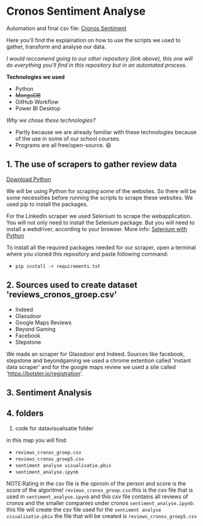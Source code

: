 # Cronos Sentiment Analyse

Automation and final csv file: [Cronos Sentiment](https://github.com/Rehtsecp/Cronos-Sentiment.git)

Here you'll find the explaination on how to use the scripts we used to gather, transform and analyse our data.

*I would reccomend going to our other repository (link above), this one will do everything you'll find in this repository but in an automated process.*

**Technologies we used**
- Python
- ~~MongoDB~~
- GitHub Workflow
- Power BI Desktop

*Why we chose these technologies?*
- Partly because we are already familiar with these technologies because of the use in some of our school courses.
- Programs are all free/open-source. :satisfied:
  
## 1. The use of scrapers to gather review data

[Download Python](https://www.python.org/downloads/)

We will be using Python for scraping some of the websites. So there will be some necessities before running the scripts to scrape these websites.
We used pip to install the packages.

For the LinkedIn scraper we used Selenium to scrape the webapplication. You will not only need to install the Selenium package. But you will need to install a webdriver, according to your browser. More info: [Selenium with Python](https://selenium-python.readthedocs.io/)

To install all the required packages needed for our scraper, open a terminal where you cloned this repository and paste following command:
- `pip install -r requirements.txt`


## 2. Sources used to create dataset 'reviews_cronos_groep.csv'

- Indeed
- Glassdoor
- Google Maps Reviews
- Beyond Gaming
- Facebook
- Stepstone

We made an scraper for Glassdoor and Indeed. Sources like facebook, stepstone and  beyondgaming we used a chrome extention  called 'instant data scraper' 
and for the google maps review we used a site called 'https://botster.io/registration'.

## 3. Sentiment Analysis



## 4. folders

 1. code for datavisualisatie folder

in this map you will find:  

- `reviews_cronos_groep.csv`
- `reviews_cronos_groep5.csv`                        
- `sentiment analyse visualisatie.pbix`
- `sentiment_analyse.ipynb`

NOTE:Rating in the csv file is the opinoin of the person and  score is the score of the algoritme!
`reviews_cronos_groep.csv`:this is the csv file that is used in `sentiment_analyse.ipynb` and this csv file contains all reviews of cronos and the smaller companies under cronos
`sentiment_analyse.ipynb`: this file will create the csv file used for the `sentiment analyse visualisatie.pbix` the file that will be created is `reviews_cronos_groep5.csv`
